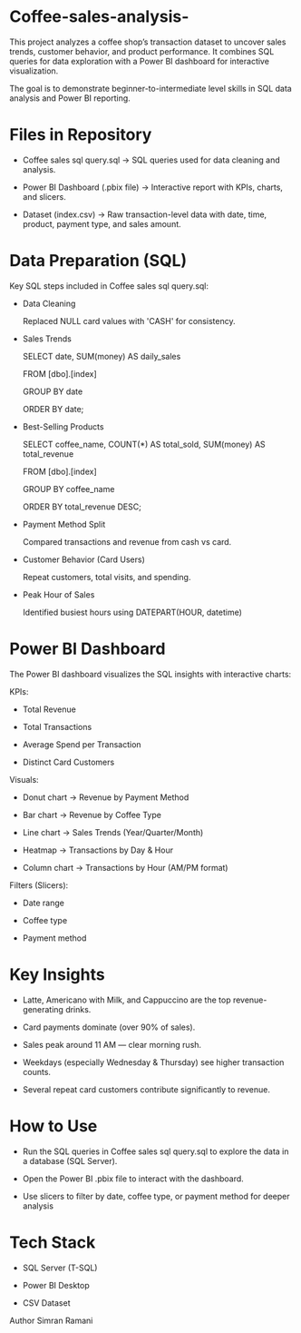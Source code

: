 # Coffee-sales-analysis-

This project analyzes a coffee shop’s transaction dataset to uncover sales trends, customer behavior, and product performance. It combines SQL queries for data exploration with a Power BI dashboard for interactive visualization.

The goal is to demonstrate beginner-to-intermediate level skills in SQL data analysis and Power BI reporting.

# Files in Repository
 
- Coffee sales sql query.sql → SQL queries used for data cleaning and analysis.

- Power BI Dashboard (.pbix file) → Interactive report with KPIs, charts, and slicers.

- Dataset (index.csv) → Raw transaction-level data with date, time, product, payment type, and sales amount.

# Data Preparation (SQL)

Key SQL steps included in Coffee sales sql query.sql:

- Data Cleaning

   Replaced NULL card values with 'CASH' for consistency.

- Sales Trends

   SELECT date, SUM(money) AS daily_sales
  
   FROM [dbo].[index]
  
   GROUP BY date
  
   ORDER BY date;
 
- Best-Selling Products

  SELECT coffee_name, COUNT(*) AS total_sold, SUM(money) AS total_revenue
  
  FROM [dbo].[index]
  
  GROUP BY coffee_name
  
  ORDER BY total_revenue DESC;

- Payment Method Split

  Compared transactions and revenue from cash vs card.

- Customer Behavior (Card Users)

  Repeat customers, total visits, and spending.

- Peak Hour of Sales

  Identified busiest hours using DATEPART(HOUR, datetime)

# Power BI Dashboard

 The Power BI dashboard visualizes the SQL insights with interactive charts:
 
 KPIs:

  - Total Revenue
  
  - Total Transactions
  
  - Average Spend per Transaction
  
  - Distinct Card Customers

 Visuals:

  - Donut chart → Revenue by Payment Method
  
  - Bar chart → Revenue by Coffee Type
  
  - Line chart → Sales Trends (Year/Quarter/Month)
  
  - Heatmap → Transactions by Day & Hour
  
  - Column chart → Transactions by Hour (AM/PM format)

 Filters (Slicers):

  - Date range
  
  - Coffee type
  
  - Payment method

# Key Insights

 - Latte, Americano with Milk, and Cappuccino are the top revenue-generating drinks.

 - Card payments dominate (over 90% of sales).

 - Sales peak around 11 AM — clear morning rush.

 - Weekdays (especially Wednesday & Thursday) see higher transaction counts.

 - Several repeat card customers contribute significantly to revenue.

# How to Use

- Run the SQL queries in Coffee sales sql query.sql to explore the data in a database (SQL Server).

- Open the Power BI .pbix file to interact with the dashboard.

- Use slicers to filter by date, coffee type, or payment method for deeper analysis

# Tech Stack

- SQL Server (T-SQL)
  
- Power BI Desktop
  
- CSV Dataset

 Author 
 Simran Ramani
  
  
